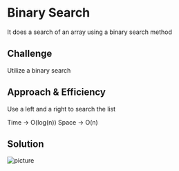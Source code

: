 # Binary Search
It does a search of an array using a binary search method

## Challenge
Utilize a binary search

## Approach & Efficiency
Use a left and a right to search the list

Time -> O(log(n))
Space -> O(n)

## Solution
![picture]()
